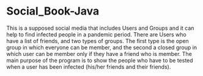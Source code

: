 # Social_Book-Java
This is a supposed social media that includes Users and Groups and it can help to find infected people in a pandemic period. 
There are Users who have a list of friends, and two types of groups. The first type is the open group in which everyone can be member,
and the second a closed group in which user can be member only if they have a friend who is member. The main purpose of the program is to show the people
who have to be tested when a user has been infected (his/her friends and their friends).

